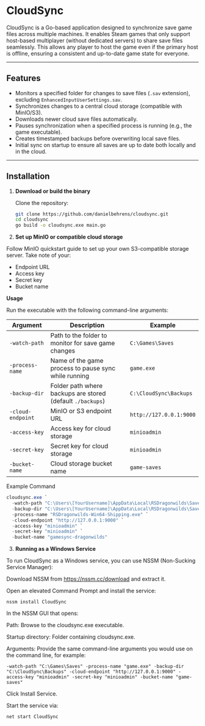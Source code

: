 # CloudSync

CloudSync is a Go-based application designed to synchronize save game files across multiple machines. It enables Steam games that only support host-based multiplayer (without dedicated servers) to share save files seamlessly. This allows any player to host the game even if the primary host is offline, ensuring a consistent and up-to-date game state for everyone.

---

## Features

- Monitors a specified folder for changes to save files (`.sav` extension), excluding `EnhancedInputUserSettings.sav`.
- Synchronizes changes to a central cloud storage (compatible with MinIO/S3).
- Downloads newer cloud save files automatically.
- Pauses synchronization when a specified process is running (e.g., the game executable).
- Creates timestamped backups before overwriting local save files.
- Initial sync on startup to ensure all saves are up to date both locally and in the cloud.

---

## Installation

1. **Download or build the binary**

   Clone the repository:

   ```bash
   git clone https://github.com/danielbehrens/cloudsync.git
   cd cloudsync
   go build -o cloudsync.exe main.go

2. **Set up MinIO or compatible cloud storage**

Follow MinIO quickstart guide to set up your own S3-compatible storage server. Take note of your:

- Endpoint URL
- Access key
- Secret key
- Bucket name

**Usage**

Run the executable with the following command-line arguments:

| Argument        | Description                                                 | Example                         |
|-----------------|-------------------------------------------------------------|---------------------------------|
| `-watch-path`   | Path to the folder to monitor for save game changes         | `C:\Games\Saves`                |
| `-process-name` | Name of the game process to pause sync while running        | `game.exe`                     |
| `-backup-dir`   | Folder path where backups are stored (default `./backups`)  | `C:\CloudSync\Backups`          |
| `-cloud-endpoint` | MinIO or S3 endpoint URL                                  | `http://127.0.0.1:9000`         |
| `-access-key`   | Access key for cloud storage                                 | `minioadmin`                    |
| `-secret-key`   | Secret key for cloud storage                                 | `minioadmin`                    |
| `-bucket-name`  | Cloud storage bucket name                                   | `game-saves`                    |


Example Command

```powershell
cloudsync.exe `
  -watch-path "C:\Users\[YourUsername]\AppData\Local\RSDragonwilds\Saved\SaveGames" `
  -backup-dir "C:\Users\[YourUsername]\AppData\Local\RSDragonwilds\Saved\SaveGames\Backups" `
  -process-name "RSDragonwilds-Win64-Shipping.exe" `
  -cloud-endpoint "http://127.0.0.1:9000" `
  -access-key "minioadmin" `
  -secret-key "minioadmin" `
  -bucket-name "gamesync-dragonwilds"
```

3. **Running as a Windows Service**

To run CloudSync as a Windows service, you can use NSSM (Non-Sucking Service Manager):

Download NSSM from https://nssm.cc/download and extract it.

Open an elevated Command Prompt and install the service:

    nssm install CloudSync

In the NSSM GUI that opens:

Path: Browse to the cloudsync.exe executable.

Startup directory: Folder containing cloudsync.exe.

Arguments: Provide the same command-line arguments you would use on the command line, for example:

    -watch-path "C:\Games\Saves" -process-name "game.exe" -backup-dir "C:\CloudSync\Backups" -cloud-endpoint "http://127.0.0.1:9000" -access-key "minioadmin" -secret-key "minioadmin" -bucket-name "game-saves"

Click Install Service.

Start the service via:

    net start CloudSync